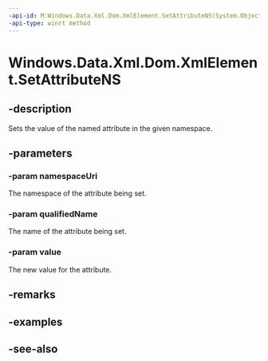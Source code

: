 ```yaml
---
-api-id: M:Windows.Data.Xml.Dom.XmlElement.SetAttributeNS(System.Object,System.String,System.String)
-api-type: winrt method
---
```


<!-- Method syntax
public void SetAttributeNS(System.Object namespaceUri, System.String qualifiedName, System.String value)
-->

# Windows.Data.Xml.Dom.XmlElement.SetAttributeNS

## -description
Sets the value of the named attribute in the given namespace.

## -parameters
### -param namespaceUri
The namespace of the attribute being set.

### -param qualifiedName
The name of the attribute being set.

### -param value
The new value for the attribute.

## -remarks

## -examples

## -see-also

